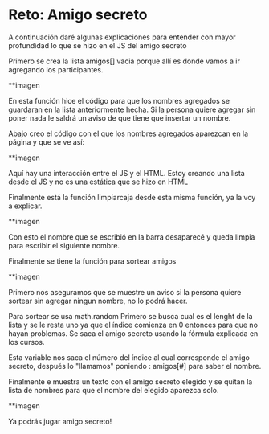 # Reto: Amigo secreto

A continuación daré algunas explicaciones para entender con mayor profundidad lo que se hizo en el JS del amigo secreto


Primero se crea la lista amigos[] vacia porque allí es donde vamos a ir agregando los participantes.

**imagen 

En esta función hice el código para que los nombres agregados se guardaran en la lista anteriormente hecha. Si la persona quiere agregar sin poner nada le saldrá un aviso de que tiene que insertar un nombre.

Abajo creo el código con el que los nombres agregados aparezcan en la página y que se ve así: 

**imagen

Aquí hay una interacción entre el JS y el HTML.
Estoy creando una lista desde el JS y no es una estática que se hizo en HTML

Finalmente está la función limpiarcaja desde esta misma función, ya la voy a explicar.

**imagen 

Con esto el nombre que se escribió en la barra desaparecé y queda limpia para escribir el siguiente nombre.

Finalmente se tiene la función para sortear amigos

**imagen

Primero nos aseguramos que se muestre un aviso si la persona quiere sortear sin agregar ningun nombre, no lo podrá hacer.

Para sortear se usa math.random
Primero se busca cual es el lenght de la lista y se le resta uno ya que el índice comienza en 0 entonces para que no hayan problemas.
Se saca el amigo secreto usando la fórmula explicada en los cursos.

Esta variable nos saca el número del índice al cual corresponde el amigo secreto, después lo "llamamos" poniendo : amigos[#] para saber el nombre.

Finalmente e muestra un texto con el amigo secreto elegido y se quitan la lista de nombres para que el nombre del elegido aparezca solo.

**imagen 

Ya podrás jugar amigo secreto!
